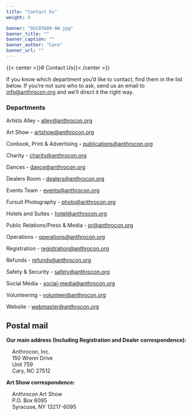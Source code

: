 ```yaml
---
title: "Contact Us"
weight: 0

banner: "DSC07689-AW.jpg"
banner_title: ""
banner_caption: ""
banner_author: "Caro"
banner_url: ""
---
```


{{< center >}}# Contact Us{{< /center >}}

If you know which department you’d like to contact, find them in the list below. If you’re not sure who to ask, send us an email to [info@anthrocon.org](mailto:info@anthrocon.org) and we’ll direct it the right way.

### Departments

Artists Alley **-** [alley@anthrocon.org](mailto:alley@anthrocon.org)

Art Show **-** [artshow@anthrocon.org](mailto:artshow@anthrocon.org)

Conbook, Print & Advertising **-** [publications@anthrocon.org](mailto:publications@anthrocon.org)

Charity - [charity@anthrocon.org](mailto:charity@anthrocon.org)

Dances - [dance@anthrocon.org](mailto:dance@anthrocon.org)

Dealers Room - [dealers@anthrocon.org](mailto:dealers@anthrocon.org)

Events Team - [events@anthrocon.org](mailto:events@anthrocon.org?)

Fursuit Photography - [photo@anthrocon.org](mailto:photo@anthrocon.org)

Hotels and Suites - [hotel@anthrocon.org](mailto:hotel@anthrocon.org)

Public Relations/Press & Media - [pr@anthrocon.org](mailto:pr@anthrocon.org)

Operations - [operations@anthrocon.org](mailto:operations@anthrocon.org)

Registration - [registration@anthrocon.org](mailto:registration@anthrocon.org)

Refunds - [refunds@anthrocon.org](mailto:refunds@anthrocon.org)

Safety & Security - [safety@anthrocon.org](mailto:safety@anthrocon.org)

Social Media - [social-media@anthrocon.org](mailto:social-media@anthrocon.org)

Volunteering - [volunteer@anthrocon.org](mailto:volunteer@anthrocon.org)

Website - [webmaster@anthrocon.org](mailto:webmaster@anthrocon.org)

## Postal mail

**Our main address (Including Registration and Dealer correspondence):**

&nbsp;&nbsp;&nbsp;&nbsp;Anthrocon, Inc.<br>
&nbsp;&nbsp;&nbsp;&nbsp;150 Wrenn Drive<br>
&nbsp;&nbsp;&nbsp;&nbsp;Unit 759<br>
&nbsp;&nbsp;&nbsp;&nbsp;Cary, NC 27512

**Art Show correspondence:**

&nbsp;&nbsp;&nbsp;&nbsp;Anthrocon Art Show<br>
&nbsp;&nbsp;&nbsp;&nbsp;P.O. Box 6095<br>
&nbsp;&nbsp;&nbsp;&nbsp;Syracuse, NY 13217-6095
